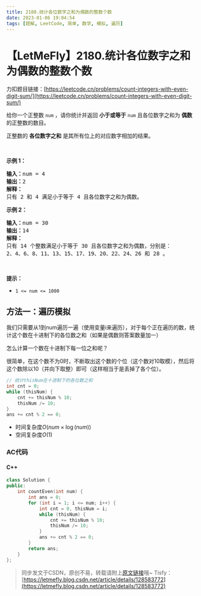 ```yaml
---
title: 2180.统计各位数字之和为偶数的整数个数
date: 2023-01-06 19:04:54
tags: [题解, LeetCode, 简单, 数学, 模拟, 遍历]
---
```


# 【LetMeFly】2180.统计各位数字之和为偶数的整数个数

力扣题目链接：[https://leetcode.cn/problems/count-integers-with-even-digit-sum/](https://leetcode.cn/problems/count-integers-with-even-digit-sum/)

<p>给你一个正整数 <code>num</code> ，请你统计并返回 <strong>小于或等于</strong> <code>num</code> 且各位数字之和为 <strong>偶数</strong> 的正整数的数目。</p>

<p>正整数的 <strong>各位数字之和</strong> 是其所有位上的对应数字相加的结果。</p>

<p>&nbsp;</p>

<p><strong>示例 1：</strong></p>

<pre>
<strong>输入：</strong>num = 4
<strong>输出：</strong>2
<strong>解释：</strong>
只有 2 和 4 满足小于等于 4 且各位数字之和为偶数。    
</pre>

<p><strong>示例 2：</strong></p>

<pre>
<strong>输入：</strong>num = 30
<strong>输出：</strong>14
<strong>解释：</strong>
只有 14 个整数满足小于等于 30 且各位数字之和为偶数，分别是： 
2、4、6、8、11、13、15、17、19、20、22、24、26 和 28 。
</pre>

<p>&nbsp;</p>

<p><strong>提示：</strong></p>

<ul>
	<li><code>1 &lt;= num &lt;= 1000</code></li>
</ul>


    
## 方法一：遍历模拟

我们只需要从1到num遍历一遍（使用变量i来遍历），对于每个正在遍历的数，统计这个数在十进制下的各位数之和（如果是偶数则答案数量加一）

怎么计算一个数在十进制下每一位之和呢？

很简单，在这个数不为0时，不断取出这个数的个位（这个数对10取模），然后将这个数除以10（并向下取整）即可（这样相当于是丢掉了各个位）。

```cpp
// 统计thisNum在十进制下的各位数之和
int cnt = 0;
while (thisNum) {
    cnt += thisNum % 10;
    thisNum /= 10;
}
ans += cnt % 2 == 0;
```

+ 时间复杂度$O(num\times \log(num))$
+ 空间复杂度$O(1)$

### AC代码

#### C++

```cpp
class Solution {
public:
    int countEven(int num) {
        int ans = 0;
        for (int i = 1; i <= num; i++) {
            int cnt = 0, thisNum = i;
            while (thisNum) {
                cnt += thisNum % 10;
                thisNum /= 10;
            }
            ans += cnt % 2 == 0;
        }
        return ans;
    }
};
```

> 同步发文于CSDN，原创不易，转载请附上[原文链接](https://blog.letmefly.xyz/2023/01/06/LeetCode%202180.%E7%BB%9F%E8%AE%A1%E5%90%84%E4%BD%8D%E6%95%B0%E5%AD%97%E4%B9%8B%E5%92%8C%E4%B8%BA%E5%81%B6%E6%95%B0%E7%9A%84%E6%95%B4%E6%95%B0%E4%B8%AA%E6%95%B0/)哦~
> Tisfy：[https://letmefly.blog.csdn.net/article/details/128583772](https://letmefly.blog.csdn.net/article/details/128583772)
